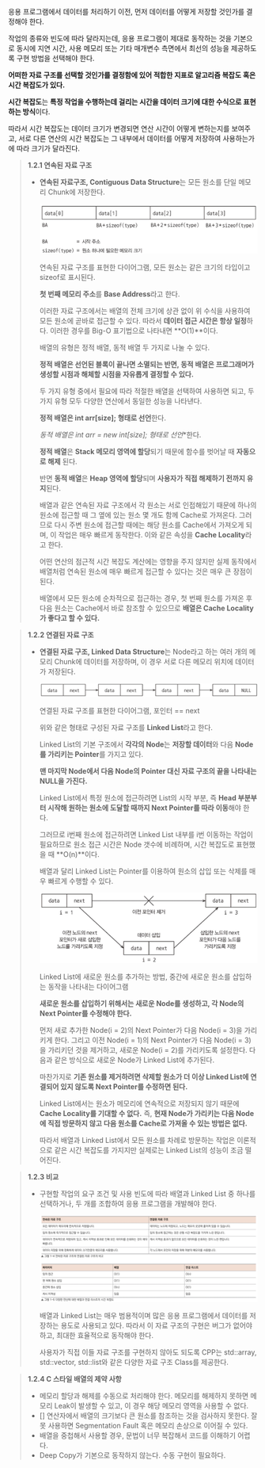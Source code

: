 응용 프로그램에서 데이터를 처리하기 이전, 먼저 데이터를 어떻게 저장할 것인가를 결정해야 한다.   

작업의 종류와 빈도에 따라 달라지는데, 응용 프로그램이 제대로 동작하는 것을 기본으로 동시에 지연 시간, 사용 메모리 또는 기타 매개변수 측면에서 최선의 성능을 제공하도록 구현 방법을 선택해야 한다. 

**어떠한 자료 구조를 선택할 것인가를 결정함에 있어 적합한 지표로 알고리즘 복잡도 혹은 시간 복잡도가 있다.** 

**시간 복잡도**는 **특정 작업을 수행하는데 걸리는 시간을 데이터 크기에 대한 수식으로 표현하는 방식**이다. 

따라서 시간 복잡도는 데이터 크기가 변경되면 연산 시간이 어떻게 변하는지를 보여주고, 서로 다른 연산의 시간 복잡도는 그 내부에서 데이터를 어떻게 저장하여 사용하는가에 따라 크기가 달라진다. 

> **1.2.1 연속된 자료 구조**
> 
> - **연속된 자료구조, Contiguous Data Structure**는 모든 원소를 단일 메모리 Chunk에 저장한다.
>     
>     <img src = '../image/Contiguous Data Strucure.png'>
>     
>     연속된 자료 구조를 표현한 다이어그램, 모든 원소는 같은 크기의 타입이고 sizeof로 표시된다. 
>     
>     **첫 번째 메모리 주소**를 **Base Address**라고 한다. 
>     
>     이러한 자료 구조에서는 배열의 전체 크기에 상관 없이 위 수식을 사용하여 모든 원소에 곧바로 접근할 수 있다. 따라서 **데이터 접근 시간은 항상 일정**하다. 이러한 경우를 Big-O 표기법으로 나타내면 **O(1)**이다. 
>     
>     배열의 유형은 정적 배열, 동적 배열 두 가지로 나눌 수 있다. 
>     
>     **정적 배열은 선언된 블록이 끝나면 소멸되는 반면, 동적 배열은 프로그래머가 생성할 시점과 해체할 시점을 자유롭게 결정할 수 있다.** 
>     
>     두 가지 유형 중에서 필요에 따라 적절한 배열을 선택하여 사용하면 되고, 두 가지 유형 모두 다양한 연산에서 동일한 성능을 나타낸다. 
>     
>     **정적 배열은 int arr[size]; 형태로 선언**한다. 
>     
>     **동적 배열은 int* arr = new int[size]; 형태로 선언**한다. 
>     
>     **정적 배열**은 **Stack 메모리 영역에 할당**되기 때문에 함수를 벗어날 때 **자동으로 해제** 된다. 
>     
>     반면 **동적 배열**은 **Heap 영역에 할당**되며 **사용자가 직접 해제하기 전까지 유지**된다. 
>     
>     배열과 같은 연속된 자료 구조에서 각 원소는 서로 인접해있기 때문에 하나의 원소에 접근할 때 그 옆에 있는 원소 몇 개도 함께 Cache로 가져온다. 그러므로 다시 주변 원소에 접근할 때에는 해당 원소를 Cache에서 가져오게 되며, 이 작업은 매우 빠르게 동작한다. 이와 같은 속성을 **Cache Locality**라고 한다. 
>     
>     어떤 연산의 점근적 시간 복잡도 계산에는 영향을 주지 않지만 실제 동작에서 배열처럼 연속된 원소에 매우 빠르게 접근할 수 있다는 것은 매우 큰 장점이 된다. 
>     
>     배열에서 모든 원소에 순차적으로 접근하는 경우, 첫 번째 원소를 가져온 후 다음 원소는 Cache에서 바로 참조할 수 있으므로 **배열은 Cache Locality가 좋다고 할 수 있다.** 
>     

> **1.2.2 연결된 자료 구조**
> 
> - **연결된 자료 구조, Linked Data Structure**는 Node라고 하는 여러 개의 메모리 Chunk에 데이터를 저장하며, 이 경우 서로 다른 메모리 위치에 데이터가 저장된다.
>     
>     <img src = '../image/Linked Data Structure.png'>
>     
>     연결된 자료 구조를 표현한 다이어그램, 포인터 == next
>     
>     위와 같은 형태로 구성된 자료 구조를 **Linked List**라고 한다. 
>     
>     Linked List의 기본 구조에서 **각각의 Node**는 **저장할 데이터**와 다음 **Node를 가리키는 Pointer**를 가지고 있다. 
>     
>     **맨 마지막 Node에서 다음 Node의 Pointer 대신 자료 구조의 끝을 나타내는 NULL을 가진다.** 
>     
>     Linked List에서 특정 원소에 접근하려면 List의 시작 부분, 즉 **Head 부분부터 시작해 원하는 원소에 도달할 때까지 Next Pointer를 따라 이동**해야 한다. 
>     
>     그러므로 i번째 원소에 접근하려면 Linked List 내부를 i번 이동하는 작업이 필요하므로 원소 접근 시간은 Node 갯수에 비례하며, 시간 복잡도로 표현했을 때 **O(n)**이다. 
>     
>     배열과 달리 Linked List는 Pointer를 이용하여 원소의 삽입 또는 삭제를 매우 빠르게 수행할 수 있다. 
>     
>     <img src = '../image/Linked List.png'>
>     
>     Linked List에 새로운 원소를 추가하는 방법, 중간에 새로운 원소를 삽입하는 동작을 나타내는 다이어그램 
>     
>     **새로운 원소를 삽입하기 위해서는 새로운 Node를 생성하고, 각 Node의 Next Pointer를 수정해야 한다.** 
>     
>     먼저 새로 추가한 Node(i = 2)의 Next Pointer가 다음 Node(i = 3)을 가리키게 한다. 그리고 이전 Node(i = 1)의 Next Pointer가 다음 Node(i = 3)을 가리키던 것을 제거하고, 새로운 Node(i = 2)를 가리키도록 설정한다. 다음과 같은 방식으로 새로운 Node가 Linked List에 추가된다. 
>     
>     마찬가지로 **기존 원소를 제거하려면 삭제할 원소가 더 이상 Linked List에 연결되어 있지 않도록 Next Pointer를 수정하면 된다.** 
>     
>     Linked List에서는 원소가 메모리에 연속적으로 저장되지 않기 때문에 **Cache Locality를 기대할 수 없다.** 즉, **현재 Node가 가리키는 다음 Node에 직접 방문하지 않고 다음 원소를 Cache로 가져올 수 있는 방법은 없다.** 
>     
>     따라서 배열과 Linked List에서 모든 원소를 차례로 방문하는 작업은 이론적으로 같은 시간 복잡도를 가지지만 실제로는 Linked List의 성능이 조금 떨어진다. 
>     

> **1.2.3 비교**
> 
> - 구현할 작업의 요구 조건 및 사용 빈도에 따라 배열과 Linked List 중 하나를 선택하거나, 두 개를 조합하여 응용 프로그램을 개발해야 한다.
>     
>     <img src = '../image/Comparison of Data Structure.png'>
>     
>     배열과 Linked List는 매우 범용적이며 많은 응용 프로그램에서 데이터를 저장하는 용도로 사용되고 있다. 따라서 이 자료 구조의 구현은 버그가 없어야 하고, 최대한 효율적으로 동작해야 한다. 
>     
>     사용자가 직접 이들 자료 구조를 구현하지 않아도 되도록 CPP는 std::array, std::vector, std::list와 같은 다양한 자료 구조 Class를 제공한다. 
>     

> **1.2.4 C 스타일 배열의 제약 사항**
> 
> - 메모리 할당과 해제를 수동으로 처리해야 한다. 메모리를 해제하지 못하면 메모리 Leak이 발생할 수 있고, 이 경우 해당 메모리 영역을 사용할 수 없다.
> - [] 연산자에서 배열의 크기보다 큰 원소를 참조하는 것을 검사하지 못한다. 잘못 사용하면 Segmentation Fault 혹은 메모리 손상으로 이어질 수 있다.
> - 배열을 중첩해서 사용할 경우, 문법이 너무 복잡해서 코드를 이해하기 어렵다.
> - Deep Copy가 기본으로 동작하지 않는다. 수동 구현이 필요하다.
